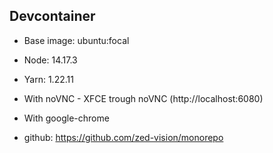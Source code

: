 ## Devcontainer

- Base image: ubuntu:focal
- Node: 14.17.3
- Yarn: 1.22.11
- With noVNC - XFCE trough noVNC (http://localhost:6080)
- With google-chrome

- github: https://github.com/zed-vision/monorepo
